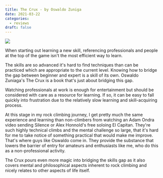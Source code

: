 ```yaml
---
title: The Crux - by Oswaldo Zuniga
date: 2021-03-22
categories:
  - reviews
draft: false
---
```


![](https://i.gr-assets.com/images/S/compressed.photo.goodreads.com/books/1577603199l/50063522._SY475_.jpg)

When starting out learning a new skill, referencing professionals and people at the top of the game isn't the most efficient way to learn.

The skills are so advanced it's hard to find techniques than can be practiced which are appropriate to the current level.
Knowing how to bridge the gap between beginner and expert is a skill of its own. Oswaldo Zuniaga's The Crux is a book that's just about bridging this gap.

Watching professionals at work is enough for entertainment but should be considered with care as a resource for learning.
If so, it can be easy to fall quickly into frustration due to the relatively slow learning and skill-acquiring process.

At this stage in my rock climbing journey, I get pretty much the same experience and learning than non-climbers from watching an Adam Ondra video sending Silence or Alex Honnold's free soloing El Capitan. They're such highly technical climbs and the mental challenge so large, that it's hard for me to take notice of something practical that would make me improve. That's where guys like Oswaldo come in. They provide the substance that lowers the barrier of entry for amateurs and enthusiasts like me, who do this as a non-professional activity.

The Crux pours even more magic into bridging the skills gap as it also covers mental and philosophical aspects inherent to rock climbing and nicely relates to other aspects of life itself.
